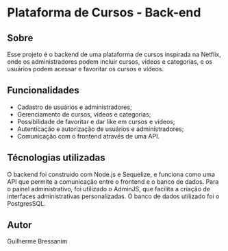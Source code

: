 # Plataforma de Cursos - Back-end
## Sobre
Esse projeto é o backend de uma plataforma de cursos inspirada na Netflix, onde os administradores podem incluir cursos, vídeos e categorias, e os usuários podem acessar e favoritar os cursos e vídeos.

## Funcionalidades
- Cadastro de usuários e administradores;
- Gerenciamento de cursos, vídeos e categorias;
- Possibilidade de favoritar e dar like em cursos e vídeos;
- Autenticação e autorização de usuários e administradores;
- Comunicação com o frontend através de uma API.

## Técnologias utilizadas
O backend foi construído com Node.js e Sequelize, e funciona como uma API que permite a comunicação entre o frontend e o banco de dados. Para o painel administrativo, foi utilizado o AdminJS, que facilita a criação de interfaces administrativas personalizadas. O banco de dados utilizado foi o PostgresSQL.

## Autor

Guilherme Bressanim
